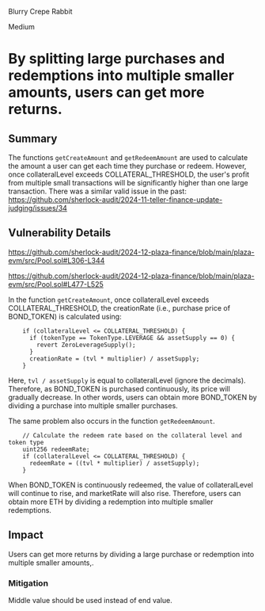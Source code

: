 Blurry Crepe Rabbit

Medium

# By splitting large purchases and redemptions into multiple smaller amounts, users can get more returns.

## Summary

The functions `getCreateAmount` and `getRedeemAmount` are used to calculate the amount a user can get each time they purchase or redeem. However, once collateralLevel exceeds COLLATERAL_THRESHOLD, the user's profit from multiple small transactions will be significantly higher than one large transaction. There was a similar valid issue in the past: https://github.com/sherlock-audit/2024-11-teller-finance-update-judging/issues/34

## Vulnerability Details

https://github.com/sherlock-audit/2024-12-plaza-finance/blob/main/plaza-evm/src/Pool.sol#L306-L344

https://github.com/sherlock-audit/2024-12-plaza-finance/blob/main/plaza-evm/src/Pool.sol#L477-L525

In the function `getCreateAmount`, once collateralLevel exceeds COLLATERAL_THRESHOLD, the creationRate (i.e., purchase price of BOND_TOKEN) is calculated using:

```solidity
    if (collateralLevel <= COLLATERAL_THRESHOLD) {
      if (tokenType == TokenType.LEVERAGE && assetSupply == 0) {
        revert ZeroLeverageSupply();
      }
      creationRate = (tvl * multiplier) / assetSupply;
    }
```

Here, `tvl / assetSupply` is equal to collateralLevel (ignore the decimals). Therefore, as BOND_TOKEN is purchased continuously, its price will gradually decrease. In other words, users can obtain more BOND_TOKEN by dividing a purchase into multiple smaller purchases.

The same problem also occurs in the function `getRedeemAmount`.

```solidity
    // Calculate the redeem rate based on the collateral level and token type
    uint256 redeemRate;
    if (collateralLevel <= COLLATERAL_THRESHOLD) {
      redeemRate = ((tvl * multiplier) / assetSupply); 
    }
```

When BOND_TOKEN is continuously redeemed, the value of collateralLevel will continue to rise, and marketRate will also rise. Therefore, users can obtain more ETH by dividing a redemption into multiple smaller redemptions.

## Impact

Users can get more returns by dividing a large purchase or redemption into multiple smaller amounts,.

### Mitigation

Middle value should be used instead of end value.